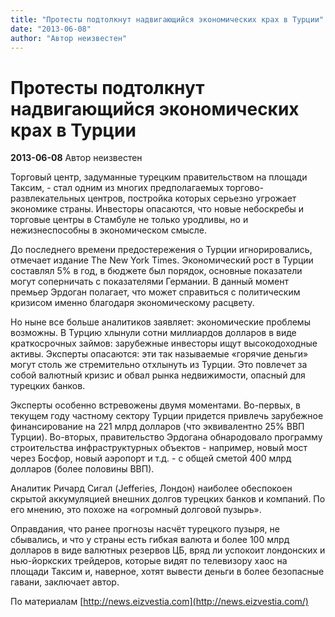 ```yaml
---
title: "Протесты подтолкнут надвигающийся экономических крах в Турции"
date: "2013-06-08"
author: "Автор неизвестен"
---
```


# Протесты подтолкнут надвигающийся экономических крах в Турции

**2013-06-08** Автор неизвестен

Торговый центр, задуманные турецким правительством на площади Таксим, - стал одним из многих предполагаемых торгово-развлекательных центров, постройка которых серьезно угрожает экономике страны. Инвесторы опасаются, что новые небоскребы и торговые центры в Стамбуле не только уродливы, но и нежизнеспособны в экономическом смысле.

До последнего времени предостережения о Турции игнорировались, отмечает издание The New York Times. Экономический рост в Турции составлял 5% в год, в бюджете был порядок, основные показатели могут соперничать с показателями Германии. В данный момент премьер Эрдоган полагает, что может справиться с политическим кризисом именно благодаря экономическому расцвету.

Но ныне все больше аналитиков заявляет: экономические проблемы возможны. В Турцию хлынули сотни миллиардов долларов в виде краткосрочных займов: зарубежные инвесторы ищут высокодоходные активы. Эксперты опасаются: эти так называемые «горячие деньги» могут столь же стремительно отхлынуть из Турции. Это повлечет за собой валютный кризис и обвал рынка недвижимости, опасный для турецких банков.

Эксперты особенно встревожены двумя моментами. Во-первых, в текущем году частному сектору Турции придется привлечь зарубежное финансирование на 221 млрд долларов (что эквивалентно 25% ВВП Турции). Во-вторых, правительство Эрдогана обнародовало программу строительства инфраструктурных объектов - например, новый мост через Босфор, новый аэропорт и т.д. - с общей сметой 400 млрд долларов (более половины ВВП).

Аналитик Ричард Сигал (Jefferies, Лондон) наиболее обеспокоен скрытой аккумуляцией внешних долгов турецких банков и компаний. По его мнению, это похоже на «огромный долговой пузырь».

Оправдания, что ранее прогнозы насчёт турецкого пузыря, не сбывались, и что у страны есть гибкая валюта и более 100 млрд долларов в виде валютных резервов ЦБ, вряд ли успокоит лондонских и нью-йоркских трейдеров, которые видят по телевизору хаос на площади Таксим и, наверное, хотят вывести деньги в более безопасные гавани, заключает автор.

По материалам [http://news.eizvestia.com](http://news.eizvestia.com/)